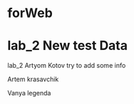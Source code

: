 # forWeb
lab_2 
New test Data
=======
lab_2
Artyom Kotov
try to add some info


Artem krasavchik

Vanya legenda
